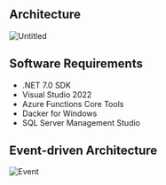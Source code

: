 ## Architecture

![Untitled](https://github.com/LuisiitoDev/WisdomPetMedicine/assets/79773016/b11c057f-8e5e-4235-bcf7-234c73fd7fc4)

## Software Requirements

- .NET 7.0 SDK
- Visual Studio 2022
- Azure Functions Core Tools
- Dacker for Windows
- SQL Server Management Studio

## Event-driven Architecture
![Event](https://github.com/LuisiitoDev/WisdomPetMedicine/assets/79773016/0c0ddf02-cd6b-4520-9aae-be9fd142eb4a)
